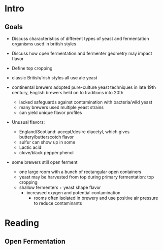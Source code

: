 # Intro

## Goals

* Discuss characteristics of different types of yeast and fermentation organisms used in british styles
* Discuss how open fermentation and fermenter geometry may impact flavor
* Define top cropping

* classic British/Irish styles all use ale yeast
* continental brewers adopted pure-culture yeast techniques in late 19th century, English brewers held on to traditions into 20th
	* lacked safeguards against contamination with bacteria/wild yeast
	* many brewers used multiple yeast strains
	* can yield unique flavor profiles
* Unusual flavors:
	* England/Scotland: accept/desire diacetyl, which gives buttery/butterscotch flavor
	* sulfur can show up in some
	* Lactic acid
	* clove/black pepper phenol
* some brewers still open ferment
	* one large room with a bunch of rectangular open containers
	* yeast may be harvested from top during primary fermentation: top cropping
	* shallow fermenters + yeast shape flavor
		* increased oxygen and potential contamination
			* rooms often isolated in brewery and use positive air pressure to reduce contaminants

# Reading
## Open Fermentation
